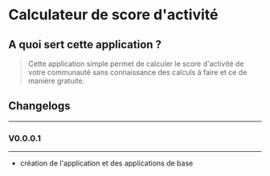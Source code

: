 # Calculateur de score d'activité

## A quoi sert cette application ?

> Cette application simple permet de calculer le score d'activité de votre communauté sans connaissance des calculs à faire et ce de manière gratuite.

## Changelogs
---
### V0.0.0.1
---
* création de l'application et des
applications de base

